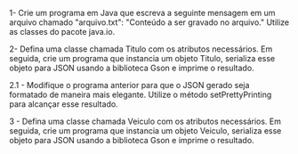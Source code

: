 1- Crie um programa em Java que escreva a seguinte mensagem em um arquivo chamado "arquivo.txt": "Conteúdo a ser gravado no arquivo." Utilize as classes do pacote java.io.

2- Defina uma classe chamada Titulo com os atributos necessários. Em seguida, crie um programa que instancia um objeto Titulo, serializa esse objeto para JSON usando a biblioteca Gson e imprime o resultado.

2.1 - Modifique o programa anterior para que o JSON gerado seja formatado de maneira mais elegante. Utilize o método setPrettyPrinting para alcançar esse resultado.

3 - Defina uma classe chamada Veiculo com os atributos necessários. Em seguida, crie um programa que instancia um objeto Veiculo, serializa esse objeto para JSON usando a biblioteca Gson e imprime o resultado.

